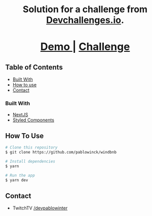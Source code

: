 <!-- Please update value in the {}  -->

<h1 align="center"To Do Project</h1>

<div align="center">
   Solution for a challenge from  <a href="http://devchallenges.io" target="_blank">Devchallenges.io</a>.
</div>

<div align="center">
  <h3>
    <a href="https://keepchallenge.vercel.app/">
      Demo
    </a>
    <span> | </span>
    <a href="https://devchallenges.io/challenges/hH6PbOHBdPm6otzw2De5">
      Challenge
    </a>
  </h3>
</div>

<!-- TABLE OF CONTENTS -->

## Table of Contents


- [Built With](#built-with)
- [How to use](#how-to-use)
- [Contact](#contact)

### Built With

<!-- This section should list any major frameworks that you built your project using. Here are a few examples.-->

- [NextJS](https://nextjs.org/)
- [Styled Components](https://styled-components.com/)

## How To Use

<!-- Example: -->

```bash
# Clone this repository
$ git clone https://github.com/pablowinck/windbnb

# Install dependencies
$ yarn

# Run the app
$ yarn dev
```

## Contact

- TwitchTV [/devpablowinter](https://www.twitch.tv/devpablowinter)
